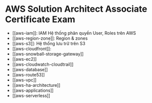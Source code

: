 # AWS Solution Architect Associate Certificate Exam

- [[aws-iam]]: IAM Hệ thống phân quyền User, Roles trên AWS
- [[aws-region-zone]]: Region & zones
- [[aws-s3]]: Hệ thống lưu trữ trên S3
- [[aws-cloudfront]]: 
- [[aws-snowball-storage-gateway]]
- [[aws-ec2]]
- [[aws-cloudwatch-cloudtrail]]
- [[aws-database]]
- [[aws-route53]]
- [[aws-vpc]]
- [[aws-ha-architecture]]
- [[aws-applications]]
- [[aws-serverless]]